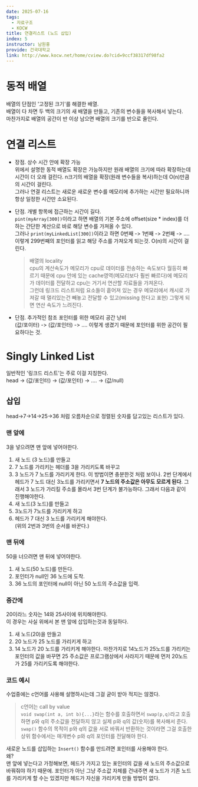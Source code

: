 ```yaml
---
date: 2025-07-16
tags:
  - 자료구조
  - KOCW
title: 연결리스트 (노드 삽입)
index: 5
instructor: 남원홍
provide: 건국대학교
link: http://www.kocw.net/home/cview.do?cid=9ccf38317df98fa2
---
```


# 동적 배열

배열의 단점인 '고정된 크기'를 해결한 배열.  
배열이 다 차면 두 백의 크기의 새 배열을 만들고, 기존의 변수들을 복사해서 넣는다.  
마찬가지로 배열의 공간이 반 이상 남으면 배열의 크기를 반으로 줄인다.

# 연결 리스트

- 장점. 상수 시간 안에 확장 가능  
   위에서 설명한 동적 배열도 확장은 가능하지만 원래 배열의 크기에 따라 확장하는데 시간이 더 오래 걸린다. n크기의 배열을 확장(원래 변수들을 복사)하는데 O(n)만큼의 시간이 걸린다.  
   그러나 연결 리스트는 새로운 새로운 변수를 메모리에 추가하는 시간만 필요하니까 항상 일정한 시간만 소요된다.
- 단점. 개별 항목에 접근하는 시간이 길다.  
   `pint(myArray[300])`이라고 하면 배열의 기본 주소에 offset(size \* index)를 더하는 간단한 계산으로 바로 해당 변수를 가져올 수 있다.  
   그러나 `print(myLinkedList[300])`이라고 하면 0번째 -> 1번째 -> 2번째 -> .... 이렇게 299번째의 포인터를 읽고 해당 주소를 가져오게 되는것. O(n)의 시간이 걸린다.
   
  > 배열의 locality  
  > cpu의 계산속도가 메모리가 cpu로 데이터를 전송하는 속도보다 월등히 빠르기 때문에 cpu 안에 있는 cache영역(메모리보다 훨씬 빠르다)에 메모리가 데이터를 전달하고 cpu는 거기서 연산할 자료들을 가져온다.  
  > 그런데 링크드 리스트처럼 요소들이 흩어져 있는 경우 메모리에서 캐시로 가져갈 때 멀리있는건 빼놓고 전달할 수 있고(missing 한다고 표현) 그렇게 되면 연산 속도가 느려진다.

- 단점. 추가적인 참조 포인터를 위한 메모리 공간 낭비  
   (값/포이터) -> (값/포인터) -> .... 이렇게 생겼기 때문에 포인터를 위한 공간이 필요하다는 것.

# Singly Linked List

일반적인 '링크드 리스트'는 주로 이걸 지칭한다.  
head -> (값/포인터) -> (값/포인터) -> .... -> (값/null)

## 삽입

head->7->14->25->36 처럼 오름차순으로 정렬된 숫자를 담고있는 리스트가 있다.

### 맨 앞에

3을 넣으려면 맨 앞에 넣어야한다.

1. 새 노드 (3 노드)를 만들고
2. 7 노드를 가리키는 헤더를 3을 가리키도록 바꾸고
3. 3 노드가 7 노드를 가리키게 한다.
   이 방법이면 충분한것 처럼 보이나. 2번 단계에서 헤드가 7 노드 대신 3노드를 가리키면서 **7 노드의 주소값은 아무도 모르게 된다**. 그래서 3 노드가 가리킬 주소를 몰라서 3번 단계가 불가능하다. 그래서 다음과 같이 진행해야한다.
4. 새 노드(3 노드)를 만들고
5. 3노드가 7노드를 가리키게 하고
6. 헤드가 7 대신 3 노드를 가리키게 해야한다.  
   (위의 2번과 3번의 순서를 바꾼다.)

### 맨 뒤에

50을 너으려면 맨 뒤에 넣어야한다.

1. 새 노드(50 노드)를 만든다.
2. 포인터가 null인 36 노드에 도착.
3. 36 노드의 포인터에 null이 아닌 50 노드의 주소값을 입력.

### 중간에

20이라느 숫자는 14와 25사이에 위치해야한다.  
이 경우는 사실 위에서 본 맨 앞에 삽입하는것과 동일하다.

1. 새 노드(20)을 만들고
2. 20 노드가 25 노드를 가리키게 하고
3. 14 노드가 20 노드를 가리키게 해야한다.
   마찬가지로 14노드가 25노드를 가리키는 포인터의 값을 바꾸면 25 주소값은 프로그램상에서 사라지기 때문에 먼저 20노드가 25를 가리키도록 해야한다.

### 코드 예시

수업중에는 c언어를 사용해 설명하시는데 그걸 굳이 받아 적지는 않겠다.

> c언어는 call by value  
> `void swap(int a, int b){...}`라는 함수를 호출하면서 `swap(p,q)`라고 호출하면 p와 q의 주소값을 전달하지 않고 실제 p와 q의 값(숫자)를 복사해서 준다.  
> `swap()` 함수의 목적이 p와 q의 값을 서로 바꿔서 반환하는 것이라면 그걸 호출한 상위 함수에서는 매개변수 p와 q의 포인터를 전달해야 한다.

새로운 노드를 삽입하는 `Insert()` 함수를 만드려면 포인터를 사용해야 한다.  
왜?  
맨 앞에 넣는다고 가정해보면, 헤드가 가지고 있는 포인터의 값을 새 노드의 주소값으로 바꿔줘야 하기 때문에. 포인터가 아닌 그냥 주소값 자체를 건내주면 새 노드가 기존 노드를 가리키게 할 수는 있겠지만 헤드가 자신을 가리키게 만들 방법이 없다.
